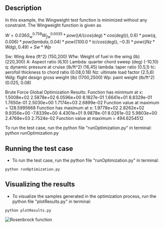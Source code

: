 ## Description

In this example, the Wingweight test function is minimized without any constraint. The Wingweight
function is given as


$W = 0.036S_w^0.758 W_{fw}^0.0035 *pow((A/(cos(deg)*cos(deg))),0.6) * pow(q,0.006)*pow(lambda,0.04)*pow( (100.0*tc/cos(deg)), -0.3) *pow( (Nz*Wdg),0.49) + Sw*Wp$

Sw: Wing Area (ft^2) (150,200)
Wfw: Weight of fuel in the wing (lb) (220,300)
A: Aspect ratio (6,10)
Lambda: quarter chord sweep (deg) (-10,10)
q: dynamic pressure at cruise (lb/ft^2)  (16,45)
lambda: taper ratio (0.5,1)
tc: aerofoil thickness to chord ratio (0.08,0.18)
Nz: ultimate load factor (2.5,6)
Wdg: flight design gross weight (lb)  (1700,2500)
Wp: paint weight (lb/ft^2) (0.025, 0.08)


Brute Force Global Optimization Results:
Function has minimum at x:
   1.5008e+02   2.5878e+02   6.0596e+00   8.1827e-01   1.6641e+01   8.8329e-01   1.7650e-01   2.5030e+00   1.7174e+03   2.6899e-02
Function value at maximum = 128.5995668
Function has maximum at x:
   1.9778e+02   2.8262e+02   9.9356e+00  -7.8339e+00   4.4301e+01   9.9878e-01   8.0261e-02   5.9803e+00   2.4768e+03   2.7524e-02
Function value at maximum = 494.6254512




To run the test case, run the python file "runOptimization.py" in terminal: python runOptimization.py 

## Running the test case

- To run the test case, run the python file "runOptimization.py" in terminal:

```
python runOptimization.py 
```


## Visualizing the results 

- To visualize the samples generated in the optimization process, run the python file "plotResults.py" in terminal:

```
python plotResults.py 
```

<img src="./rosenbrockResults.png" alt="Rosenbrock function" title="Rosenbrock function">

